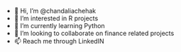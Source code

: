 - 👋 Hi, I’m @chandaliachehak
- 👀 I’m interested in R projects
- 🌱 I’m currently learning Python
- 💞️ I’m looking to collaborate on finance related projects
- 📫 Reach me through LinkedIN

<!---
chandaliachehak/chandaliachehak is a ✨ special ✨ repository because its `README.md` (this file) appears on your GitHub profile.
You can click the Preview link to take a look at your changes.
--->
